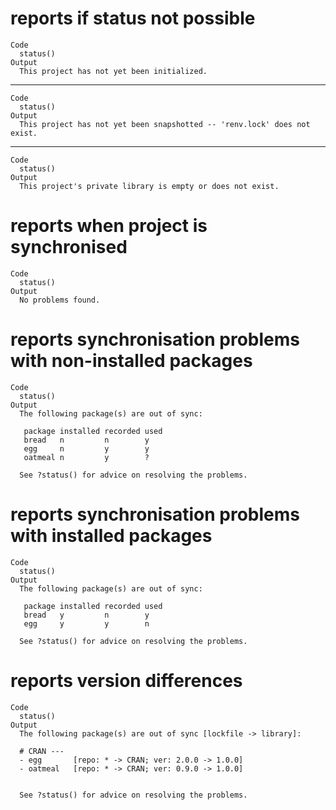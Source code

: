 # reports if status not possible

    Code
      status()
    Output
      This project has not yet been initialized.

---

    Code
      status()
    Output
      This project has not yet been snapshotted -- 'renv.lock' does not exist.

---

    Code
      status()
    Output
      This project's private library is empty or does not exist.

# reports when project is synchronised

    Code
      status()
    Output
      No problems found.

# reports synchronisation problems with non-installed packages

    Code
      status()
    Output
      The following package(s) are out of sync:
      
       package installed recorded used
       bread   n         n        y   
       egg     n         y        y   
       oatmeal n         y        ?   
      
      See ?status() for advice on resolving the problems.

# reports synchronisation problems with installed packages

    Code
      status()
    Output
      The following package(s) are out of sync:
      
       package installed recorded used
       bread   y         n        y   
       egg     y         y        n   
      
      See ?status() for advice on resolving the problems.

# reports version differences

    Code
      status()
    Output
      The following package(s) are out of sync [lockfile -> library]:
      
      # CRAN ---
      - egg       [repo: * -> CRAN; ver: 2.0.0 -> 1.0.0]
      - oatmeal   [repo: * -> CRAN; ver: 0.9.0 -> 1.0.0]
      
      
      See ?status() for advice on resolving the problems.

